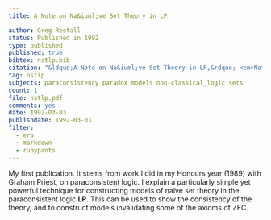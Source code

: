 ```yaml
---
title: A Note on Na&iuml;ve Set Theory in LP

author: Greg Restall
status: Published in 1992
type: published
published: true
bibtex: nstlp.bib
citation: "&ldquo;A Note on Na&iuml;ve Set Theory in LP,&rdquo; <em>Notre Dame Journal of Formal Logic</em> 33 (1992) 422&ndash;432."
tag: nstlp
subjects: paraconsistency paradox models non-classical_logic sets
count: 1 
file: nstlp.pdf
comments: yes
date: 1992-03-03
publishdate: 1992-03-03
filter:
  - erb
  - markdown
  - rubypants
---
```

My first publication. It stems from work I did in my Honours year (1989) with Graham Priest, on paraconsistent logic. I explain a particularly simple yet powerful technique for constructing models of naïve set theory in the paraconsistent logic **LP**. This can be used to show the consistency of the theory, and to construct models invalidating some of the axioms of ZFC.